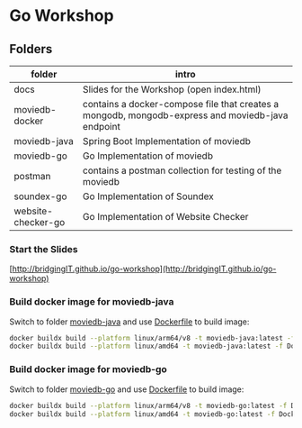 # Go Workshop
## Folders
| folder             | intro                                                                                            |
|--------------------|--------------------------------------------------------------------------------------------------|
| docs               | Slides for the Workshop (open index.html)                                                        |
| moviedb-docker     | contains a docker-compose file that creates a mongodb, mongodb-express and moviedb-java endpoint |
| moviedb-java       | Spring Boot Implementation of moviedb                                                            |
| moviedb-go         | Go Implementation of moviedb                                                                     |
| postman            | contains a postman collection for testing of the moviedb                                         |
| soundex-go         | Go Implementation of Soundex                                                                     |
| website-checker-go | Go Implementation of Website Checker                                                             |

### Start the Slides
[http://bridgingIT.github.io/go-workshop](http://bridgingIT.github.io/go-workshop)

### Build docker image for moviedb-java
Switch to folder [moviedb-java](./moviedb-java/) and use [Dockerfile](./moviedb-java/Dockerfile) to build image:
```bash
docker buildx build --platform linux/arm64/v8 -t moviedb-java:latest -f Dockerfile .` #Macbook M1
docker buildx build --platform linux/amd64 -t moviedb-java:latest -f Dockerfile .` #64-bit Architektur (Linux, Windows)
```
### Build docker image for moviedb-go
Switch to folder [moviedb-go](./moviedb-go/) and use [Dockerfile](./moviedb-go/Dockerfile) to build image:
```bash
docker buildx build --platform linux/arm64/v8 -t moviedb-go:latest -f Dockerfile .` #Macbook M1
docker buildx build --platform linux/amd64 -t moviedb-go:latest -f Dockerfile .` #64-bit Architektur (Linux, Windows)
```


